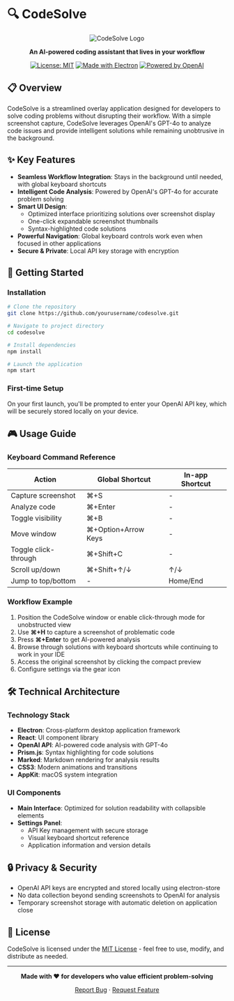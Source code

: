 # 🔍 CodeSolve

<div align="center">
  
  ![CodeSolve Logo](https://placehold.co/600x200/3498db/ffffff?text=CodeSolve&font=montserrat)
  
  **An AI-powered coding assistant that lives in your workflow**
  
  [![License: MIT](https://img.shields.io/badge/License-MIT-blue.svg)](LICENSE)
  [![Made with Electron](https://img.shields.io/badge/Made%20with-Electron-1f425f.svg)](https://www.electronjs.org/)
  [![Powered by OpenAI](https://img.shields.io/badge/Powered%20by-OpenAI-412991.svg)](https://openai.com/)
  
</div>

## 📋 Overview

CodeSolve is a streamlined overlay application designed for developers to solve coding problems without disrupting their workflow. With a simple screenshot capture, CodeSolve leverages OpenAI's GPT-4o to analyze code issues and provide intelligent solutions while remaining unobtrusive in the background.

## ✨ Key Features

- **Seamless Workflow Integration**: Stays in the background until needed, with global keyboard shortcuts
- **Intelligent Code Analysis**: Powered by OpenAI's GPT-4o for accurate problem solving
- **Smart UI Design**:
  - Optimized interface prioritizing solutions over screenshot display
  - One-click expandable screenshot thumbnails
  - Syntax-highlighted code solutions
- **Powerful Navigation**: Global keyboard controls work even when focused in other applications
- **Secure & Private**: Local API key storage with encryption

## 🚀 Getting Started

### Installation

```bash
# Clone the repository
git clone https://github.com/yourusername/codesolve.git

# Navigate to project directory
cd codesolve

# Install dependencies
npm install

# Launch the application
npm start
```

### First-time Setup

On your first launch, you'll be prompted to enter your OpenAI API key, which will be securely stored locally on your device.

## 🎮 Usage Guide

### Keyboard Command Reference

| Action | Global Shortcut | In-app Shortcut |
|--------|----------------|------------------|
| Capture screenshot | ⌘+S | - |
| Analyze code | ⌘+Enter | - |
| Toggle visibility | ⌘+B | - |
| Move window | ⌘+Option+Arrow Keys | - |
| Toggle click-through | ⌘+Shift+C | - |
| Scroll up/down | ⌘+Shift+↑/↓ | ↑/↓ |
| Jump to top/bottom | - | Home/End |

### Workflow Example

1. Position the CodeSolve window or enable click-through mode for unobstructed view
2. Use **⌘+H** to capture a screenshot of problematic code
3. Press **⌘+Enter** to get AI-powered analysis
4. Browse through solutions with keyboard shortcuts while continuing to work in your IDE
5. Access the original screenshot by clicking the compact preview
6. Configure settings via the gear icon

## 🛠️ Technical Architecture

### Technology Stack
- **Electron**: Cross-platform desktop application framework
- **React**: UI component library
- **OpenAI API**: AI-powered code analysis with GPT-4o
- **Prism.js**: Syntax highlighting for code solutions
- **Marked**: Markdown rendering for analysis results
- **CSS3**: Modern animations and transitions
- **AppKit**: macOS system integration

### UI Components
- **Main Interface**: Optimized for solution readability with collapsible elements
- **Settings Panel**:
  - API Key management with secure storage
  - Visual keyboard shortcut reference
  - Application information and version details

## 🔒 Privacy & Security

- OpenAI API keys are encrypted and stored locally using electron-store
- No data collection beyond sending screenshots to OpenAI for analysis
- Temporary screenshot storage with automatic deletion on application close

## 📜 License

CodeSolve is licensed under the [MIT License](LICENSE) - feel free to use, modify, and distribute as needed.

---

<div align="center">
  
  **Made with ❤️ for developers who value efficient problem-solving**
  
  [Report Bug](https://github.com/yourusername/codesolve/issues) · [Request Feature](https://github.com/yourusername/codesolve/issues)
  
</div>
